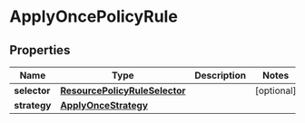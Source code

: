 

# ApplyOncePolicyRule


## Properties

| Name | Type | Description | Notes |
|------------ | ------------- | ------------- | -------------|
|**selector** | [**ResourcePolicyRuleSelector**](ResourcePolicyRuleSelector.md) |  |  [optional] |
|**strategy** | [**ApplyOnceStrategy**](ApplyOnceStrategy.md) |  |  |




